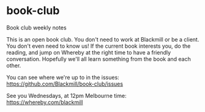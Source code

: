 # book-club

Book club weekly notes

This is an open book club. You don't need to work at Blackmill or be a client.
You don't even need to know us!
If the current book interests you, do the reading,
and jump on Whereby at the right time to have a friendly conversation.
Hopefully we'll all learn something from the book and each other.

You can see where we're up to in the issues: https://github.com/Blackmill/book-club/issues

See you Wednesdays, at 12pm Melbourne time: https://whereby.com/blackmill
